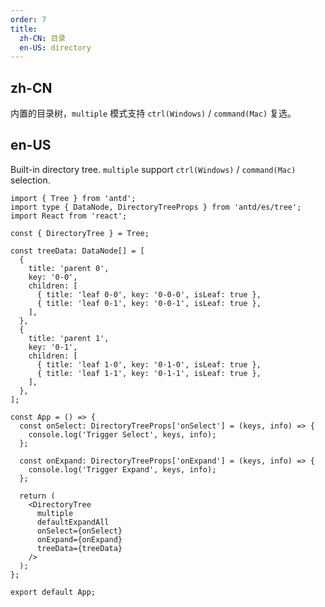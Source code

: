 ```yaml
---
order: 7
title:
  zh-CN: 目录
  en-US: directory
---
```


## zh-CN

内置的目录树，`multiple` 模式支持 `ctrl(Windows)` / `command(Mac)` 复选。

## en-US

Built-in directory tree. `multiple` support `ctrl(Windows)` / `command(Mac)` selection.

```tsx
import { Tree } from 'antd';
import type { DataNode, DirectoryTreeProps } from 'antd/es/tree';
import React from 'react';

const { DirectoryTree } = Tree;

const treeData: DataNode[] = [
  {
    title: 'parent 0',
    key: '0-0',
    children: [
      { title: 'leaf 0-0', key: '0-0-0', isLeaf: true },
      { title: 'leaf 0-1', key: '0-0-1', isLeaf: true },
    ],
  },
  {
    title: 'parent 1',
    key: '0-1',
    children: [
      { title: 'leaf 1-0', key: '0-1-0', isLeaf: true },
      { title: 'leaf 1-1', key: '0-1-1', isLeaf: true },
    ],
  },
];

const App = () => {
  const onSelect: DirectoryTreeProps['onSelect'] = (keys, info) => {
    console.log('Trigger Select', keys, info);
  };

  const onExpand: DirectoryTreeProps['onExpand'] = (keys, info) => {
    console.log('Trigger Expand', keys, info);
  };

  return (
    <DirectoryTree
      multiple
      defaultExpandAll
      onSelect={onSelect}
      onExpand={onExpand}
      treeData={treeData}
    />
  );
};

export default App;
```
